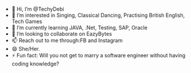 - 👋 Hi, I’m @TechyDebi
- 👀 I’m interested in Singing, Classical Dancing, Practising British English, Tech Games
- 🌱 I’m currently learning JAVA, .Net, Testing, SAP, Oracle
- 💞️ I’m looking to collaborate on EazyBytes
- 📫 Reach out to me through:FB and Instagram
- 😄 She/Her.
- ⚡ Fun fact: Will you not get to marry a software engineer without having coding knowledge?

<!---
TechyDebi/TechyDebi is a ✨ special ✨ repository because its `README.md` (this file) appears on your GitHub profile.
You can click the Preview link to take a look at your changes.
--->
